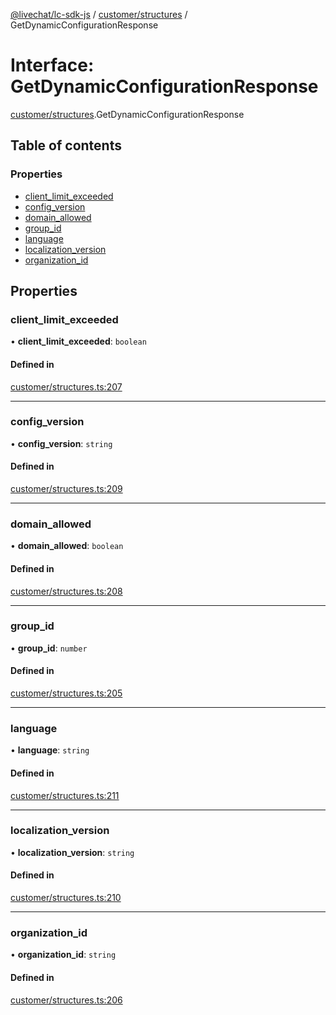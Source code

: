[@livechat/lc-sdk-js](../README.md) / [customer/structures](../modules/customer_structures.md) / GetDynamicConfigurationResponse

# Interface: GetDynamicConfigurationResponse

[customer/structures](../modules/customer_structures.md).GetDynamicConfigurationResponse

## Table of contents

### Properties

- [client\_limit\_exceeded](customer_structures.GetDynamicConfigurationResponse.md#client_limit_exceeded)
- [config\_version](customer_structures.GetDynamicConfigurationResponse.md#config_version)
- [domain\_allowed](customer_structures.GetDynamicConfigurationResponse.md#domain_allowed)
- [group\_id](customer_structures.GetDynamicConfigurationResponse.md#group_id)
- [language](customer_structures.GetDynamicConfigurationResponse.md#language)
- [localization\_version](customer_structures.GetDynamicConfigurationResponse.md#localization_version)
- [organization\_id](customer_structures.GetDynamicConfigurationResponse.md#organization_id)

## Properties

### client\_limit\_exceeded

• **client\_limit\_exceeded**: `boolean`

#### Defined in

[customer/structures.ts:207](https://github.com/livechat/lc-sdk-js/blob/11cc290/src/customer/structures.ts#L207)

___

### config\_version

• **config\_version**: `string`

#### Defined in

[customer/structures.ts:209](https://github.com/livechat/lc-sdk-js/blob/11cc290/src/customer/structures.ts#L209)

___

### domain\_allowed

• **domain\_allowed**: `boolean`

#### Defined in

[customer/structures.ts:208](https://github.com/livechat/lc-sdk-js/blob/11cc290/src/customer/structures.ts#L208)

___

### group\_id

• **group\_id**: `number`

#### Defined in

[customer/structures.ts:205](https://github.com/livechat/lc-sdk-js/blob/11cc290/src/customer/structures.ts#L205)

___

### language

• **language**: `string`

#### Defined in

[customer/structures.ts:211](https://github.com/livechat/lc-sdk-js/blob/11cc290/src/customer/structures.ts#L211)

___

### localization\_version

• **localization\_version**: `string`

#### Defined in

[customer/structures.ts:210](https://github.com/livechat/lc-sdk-js/blob/11cc290/src/customer/structures.ts#L210)

___

### organization\_id

• **organization\_id**: `string`

#### Defined in

[customer/structures.ts:206](https://github.com/livechat/lc-sdk-js/blob/11cc290/src/customer/structures.ts#L206)
